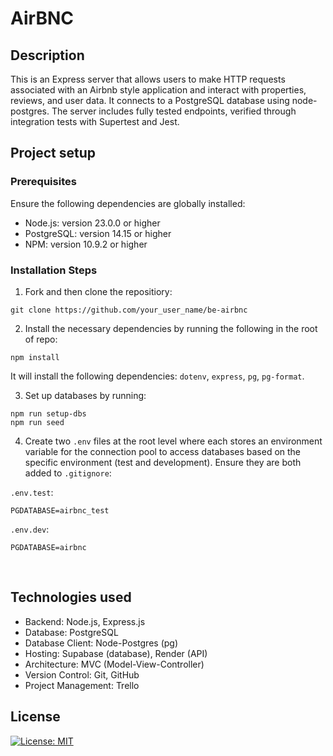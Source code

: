 # AirBNC

## Description 
This is an Express server that allows users to make HTTP requests associated with an Airbnb style application and interact with properties, reviews, and user data. It connects to a PostgreSQL database using node-postgres. The server includes fully tested endpoints, verified through integration tests with Supertest and Jest. 

## Project setup

### Prerequisites

Ensure the following dependencies are globally installed:
- Node.js: version 23.0.0 or higher
- PostgreSQL: version 14.15 or higher
- NPM: version 10.9.2 or higher

### Installation Steps

1. Fork and then clone the repositiory:
```
git clone https://github.com/your_user_name/be-airbnc
```

2. Install the necessary dependencies by running the following in the root of repo:
```
npm install
```
It will install the following dependencies: `dotenv`, `express`, `pg`, `pg-format`.

3. Set up databases by running:
```
npm run setup-dbs
npm run seed 
```

4. Create two `.env` files at the root level where each stores an environment variable for the connection pool to access databases based on the specific environment (test and development).
Ensure they are both added to `.gitignore`:

`.env.test`:
```
PGDATABASE=airbnc_test
```

`.env.dev`:
```
PGDATABASE=airbnc
```
<br>

## Technologies used
- Backend: Node.js, Express.js
- Database: PostgreSQL
- Database Client: Node-Postgres (pg)
- Hosting: Supabase (database), Render (API)
- Architecture: MVC (Model-View-Controller)
- Version Control: Git, GitHub
- Project Management: Trello

## License 
[![License: MIT](https://img.shields.io/badge/License-MIT-yellow.svg)](https://opensource.org/licenses/MIT)
